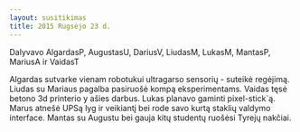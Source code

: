 ```yaml
---
layout: susitikimas
title: 2015 Rugsėjo 23 d.
---
```

Dalyvavo AlgardasP, AugustasU, DariusV, LiudasM, LukasM, MantasP, MariusA ir VaidasT


Algardas sutvarke vienam robotukui ultragarso sensorių - suteikė regėjimą.
Liudas su Mariaus pagalba pasiruošė kompą eksperimentams.
Vaidas tęsė betono 3d printerio y ašies darbus.
Lukas planavo gaminti pixel-stick`ą.
Marus atnešė UPSą lyg ir veikiantį bei rode savo kurtą staklių valdymo interface.
Mantas su Augustu bei gauja kitų studentų ruošėsi Tyrejų nakčiai.

